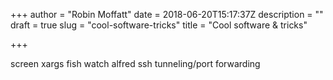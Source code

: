 +++
author = "Robin Moffatt"
date = 2018-06-20T15:17:37Z
description = ""
draft = true
slug = "cool-software-tricks"
title = "Cool software & tricks"

+++

screen
xargs
fish
watch
alfred
ssh tunneling/port forwarding
